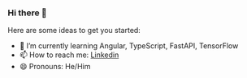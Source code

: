 ### Hi there 👋

Here are some ideas to get you started:

- 🌱 I’m currently learning Angular, TypeScript, FastAPI, TensorFlow
- 📫 How to reach me: <a href='https://www.linkedin.com/in/ishanmeher/'>Linkedin</a>
- 😄 Pronouns: He/Him
